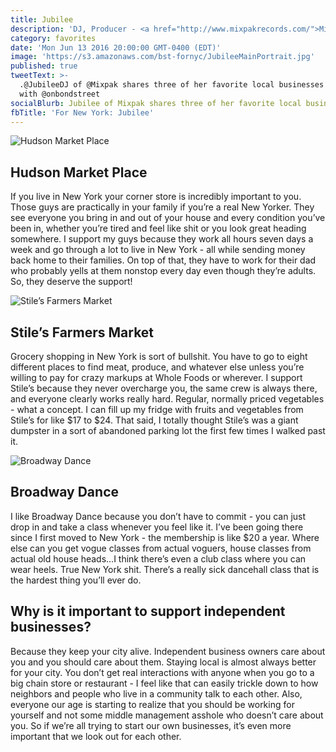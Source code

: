 ```yaml
---
title: Jubilee
description: 'DJ, Producer - <a href="http://www.mixpakrecords.com/">Mixpak</a>'
category: favorites
date: 'Mon Jun 13 2016 20:00:00 GMT-0400 (EDT)'
image: 'https://s3.amazonaws.com/bst-fornyc/JubileeMainPortrait.jpg'
published: true
tweetText: >-
  .@JubileeDJ of @Mixpak shares three of her favorite local businesses in NYC
  with @onbondstreet 
socialBlurb: Jubilee of Mixpak shares three of her favorite local businesses in NYC.
fbTitle: 'For New York: Jubilee'
---
```


![Hudson Market Place](https://s3.amazonaws.com/bst-fornyc/JubileeHudsonMarketPlace.jpg)

## Hudson Market Place

If you live in New York your corner store is incredibly important to you. Those guys are practically in your family if you’re a real New Yorker. They see everyone you bring in and out of your house and every condition you’ve been in, whether you’re tired and feel like shit or you look great heading somewhere. I support my guys because they work all hours seven days a week and go through a lot to live in New York - all while sending money back home to their families. On top of that, they have to work for their dad who probably yells at them nonstop every day even though they’re adults. So, they deserve the support!

![Stile’s Farmers Market](https://s3.amazonaws.com/bst-fornyc/JubileeStilesFarmersMarket.jpg)

## Stile’s Farmers Market

Grocery shopping in New York is sort of bullshit. You have to go to eight different places to find meat, produce, and whatever else unless you’re willing to pay for crazy markups at Whole Foods or wherever. I support Stile’s because they never overcharge you, the same crew is always there, and everyone clearly works really hard. Regular, normally priced vegetables - what a concept. I can fill up my fridge with fruits and vegetables from Stile’s for like $17 to $24. That said, I totally thought Stile’s was a giant dumpster in a sort of abandoned parking lot the first few times I walked past it.

![Broadway Dance](https://s3.amazonaws.com/bst-fornyc/JubileeBroadwayDance.jpg)

## Broadway Dance

I like Broadway Dance because you don’t have to commit - you can just drop in and take a class whenever you feel like it. I’ve been going there since I first moved to New York - the membership is like $20 a year. Where else can you get vogue classes from actual voguers, house classes from actual old house heads...I think there’s even a club class where you can wear heels. True New York shit. There’s a really sick dancehall class that is the hardest thing you’ll ever do.

## Why is it important to support independent businesses?

Because they keep your city alive. Independent business owners care about you and you should care about them. Staying local is almost always better for your city. You don’t get real interactions with anyone when you go to a big chain store or restaurant - I feel like that can easily trickle down to how neighbors and people who live in a community talk to each other. Also, everyone our age is starting to realize that you should be working for yourself and not some middle management asshole who doesn’t care about you. So if we’re all trying to start our own businesses, it’s even more important that we look out for each other.

